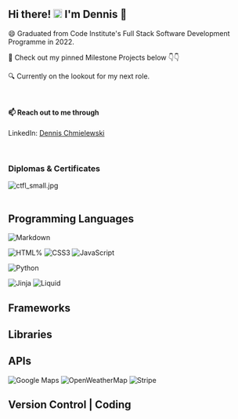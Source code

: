
<!--
**tetrapak-dev/tetrapak-dev** is a ✨ _special_ ✨ repository because its `README.md` (this file) appears on your GitHub profile.

Here are some ideas to get you started:

- 🔭 I’m currently working on ...

- 👯 I’m looking to collaborate on ...
- 🤔 I’m looking for help with ...
- 💬 Ask me about ...
- 📫 How to reach me: ...
- 😄 Pronouns: ...
- ⚡ Fun fact: ...
-->

## Hi there! <img src="https://media.giphy.com/media/hvRJCLFzcasrR4ia7z/giphy.gif" width="18"> I'm Dennis 🧔

😄 Graduated from Code Institute's Full Stack Software Development Programme in 2022.
   
🌱 Check out my pinned Milestone Projects below 👇👇

🔍 Currently on the lookout for my next role.

<br>

#### 📫 Reach out to me through 
<!-- Portfolio Website: [dennisdev.io](http://dennisdev.io) -->
LinkedIn: [Dennis Chmielewski](https://www.linkedin.com/in/dennischmielewski/)

<br>

### Diplomas & Certificates

![ctfl_small.jpg](https://github.com/tetrapak-dev/tetrapak-dev/blob/main/ctfl_small.jpg)
<br>
<br>

## Programming Languages

![Markdown](https://img.shields.io/badge/Markdown-white?style=for-the-badge&logo=markdown&labelColor=black&color=%23f0f0f0)
<br>

![HTML%](https://img.shields.io/badge/HTML5-%23E34F26?style=for-the-badge&logo=html5&logoColor=%23fff)
![CSS3](https://img.shields.io/badge/CSS3-%231572B6?style=for-the-badge&logo=css3&logoColor=%23fff)
![JavaScript](https://img.shields.io/badge/JavaScript-%23F7DF1E?style=for-the-badge&logo=javascript&logoColor=%23F7DF1E&color=%23323330)
<br>

![Python](https://img.shields.io/badge/Python-%233776AB?style=for-the-badge&logo=Python&logoColor=%23F7DF1E&color=%233776ab)
<br>

![Jinja](https://img.shields.io/badge/jinja-black?style=for-the-badge&logo=jinja&logoColor=%23B41717&labelColor=black&color=%23323330)
![Liquid](https://img.shields.io/badge/Liquid-%235E8E3E?style=for-the-badge&logo=shopify&logoColor=white)


## Frameworks

## Libraries

## APIs
![Google Maps](https://img.shields.io/badge/Google_maps-%23EB6E4C?style=for-the-badge&logo=google%20maps&logoColor=%23fff&color=%234285F4)
![OpenWeatherMap](https://img.shields.io/badge/Openweathermap-%23EB6E4C?style=for-the-badge&logoColor=%23EB6E4C&color=%23EB6E4C)
![Stripe](https://img.shields.io/badge/Stripe-%23008CDD?style=for-the-badge&logo=stripe&logoColor=%23fff&color=%233366CC)

## Version Control | Coding